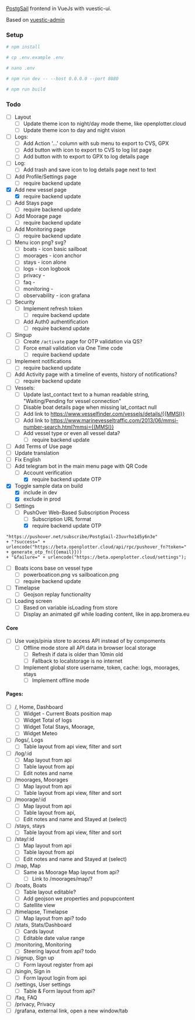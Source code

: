 [PostgSail](https://github.com/xbgmsharp/postgsail) frontend in VueJs with vuestic-ui.

Based on [vuestic-admin](https://vuestic.dev)

### Setup

```bash
# npm install
```

```bash
# cp .env.example .env
```

```bash
# nano .env
```

```bash
# npm run dev -- --host 0.0.0.0 --port 8080
```

```bash
# npm run build
```

### Todo

- [ ] Layout
  - [ ] Update theme icon to night/day mode theme, like openplotter.cloud
  - [ ] Update theme icon to day and night vision
- [ ] Logs:
  - [ ] Add Action '...' column with sub menu to export to CVS, GPX
  - [ ] Add button with icon to export to CVS to log list page
  - [ ] Add button with to export to GPX to log details page
- [ ] Log:
  - [ ] Add trash and save icon to log details page next to text
- [ ] Add Profile/Settings page
  - [ ] require backend update
- [x] Add new vessel page
  - [x] require backend update
- [ ] Add Stays page
  - [ ] require backend update
- [ ] Add Moorage page
  - [ ] require backend update
- [ ] Add Monitoring page
  - [ ] require backend update
- [ ] Menu icon png? svg?
  - [ ] boats - icon basic sailboat
  - [ ] moorages - icon anchor
  - [ ] stays - icon alone
  - [ ] logs - icon logbook
  - [ ] privacy -
  - [ ] faq -
  - [ ] monitoring -
  - [ ] observability - icon grafana
- [ ] Security
  - [ ] Implement refresh token
    - [ ] require backend update
  - [ ] Add Auth0 authentification
    - [ ] require backend update
- [ ] Singup
  - [ ] Create `/activate` page for OTP validation via QS?
  - [ ] Force email validation via One Time code
    - [ ] require backend update
- [ ] Implement notifications
  - [ ] require backend update
- [ ] Add Activity page with a timeline of events, history of notifications?
  - [ ] require backend update
- [ ] Vessels:
  - [ ] Update last_contact text to a human readable string, "Waiting/Pending for vessel connection"
  - [ ] Disable boat details page when missing lat_contact null
  - [ ] Add link to https://www.vesselfinder.com/vessels/details/{{MMSI}}
  - [ ] Add link to https://www.marinevesseltraffic.com/2013/06/mmsi-number-search.html?mmsi={{MMSI}}
  - [ ] Add vessel type or even all vessel data?
    - [ ] require backend update
- [ ] Add Terms of Use page
- [ ] Update translation
- [ ] Fix English
- [ ] Add telegram bot in the main menu page with QR Code
  - [ ] Account verification
    - [x] require backend update OTP
- [x] Toggle sample data on build
  - [x] include in dev
  - [x] exclude in prod
- [ ] Settings
  - [ ] PushOver Web-Based Subscription Process
    - [ ] Subscription URL format
    - [x] require backend update OTP

```
"https://pushover.net/subscribe/PostgSail-23uvrho1d5y6n3e"
+ "?success=" + urlencode("https://beta.openplotter.cloud/api/rpc/pushover_fn?token=" + generate_otp_fn({{email}}))
+ "&failure=" + urlencode("https://beta.openplotter.cloud/settings");
```

- [ ] Boats icons base on vessel type
  - [ ] powerboaticon.png vs sailboaticon.png
  - [ ] require backend update
- [ ] Timelapse
  - [ ] Geojson replay functionality
- [ ] Loading screen
  - [ ] Based on variable isLoading from store
  - [ ] Display an animated gif while loading content, like in app.bromera.eu

#### Core

- [ ] Use vuejs/pinia store to access API instead of by compoments
  - [ ] Offline mode store all API data in browser local storage
    - [ ] Refresh if data is older than 10min old
    - [ ] Fallback to localstorage is no internet
  - [ ] Implement global store username, token, cache: logs, moorages, stays
    - [ ] Implement offline mode

#### Pages:

- [ ] /, Home, Dashboard
  - [ ] Widget - Current Boats position map
  - [ ] Widget Total of logs
  - [ ] Widget Total Stays, Moorage,
  - [ ] Widget Meteo
- [ ] /logs/, Logs
  - [ ] Table layout from api view, filter and sort
- [ ] /log/:id
  - [ ] Map layout from api
  - [ ] Table layout from api
  - [ ] Edit notes and name
- [ ] /moorages, Moorages
  - [ ] Map layout from api
  - [ ] Table layout from api view, filter and sort
- [ ] /moorage/:id
  - [ ] Map layout from api
  - [ ] Table layout from api,
  - [ ] Edit notes and name and Stayed at (select)
- [ ] /stays, stays
  - [ ] Table layout from api view, filter and sort
- [ ] /stay/:id
  - [ ] Map layout from api
  - [ ] Table layout from api
  - [ ] Edit notes and name and Stayed at (select)
- [ ] /map, Map
  - [ ] Same as Moorage Map layout from api?
    - [ ] Link to /moorages/map/?
- [ ] /boats, Boats
  - [ ] Table layout editable?
  - [ ] Add geojson we properties and popupcontent
  - [ ] Satellite view
- [ ] /timelapse, Timelapse
  - [ ] Map layout from api? todo
- [ ] /stats, Stats/Dashboard
  - [ ] Cards layout
  - [ ] Editable date value range
- [ ] /monitoring, Monitoring
  - [ ] Steering layout from api? todo
- [ ] /signup, Sign up
  - [ ] Form layout register from api
- [ ] /singin, Sign in
  - [ ] Form layout login from api
- [ ] /settings, User settings
  - [ ] Table & Form layout from api?
- [ ] /faq, FAQ
- [ ] /privacy, Privacy
- [ ] /grafana, external link, open a new window/tab
